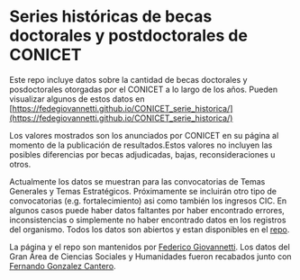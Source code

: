 # Series históricas de becas doctorales y postdoctorales de CONICET

Este repo incluye datos sobre la cantidad de becas doctorales y posdoctorales otorgadas por el CONICET a lo largo de los años. 
Pueden visualizar algunos de estos datos en [https://fedegiovannetti.github.io/CONICET_serie_historica/](https://fedegiovannetti.github.io/CONICET_serie_historica/)

Los valores mostrados son los anunciados por CONICET en su página al momento de la publicación de resultados.Estos valores no incluyen las posibles diferencias por becas adjudicadas, bajas, reconsideraciones u otros. 

Actualmente los datos se muestran para las convocatorias de Temas Generales y Temas Estratégicos. Próximamente se incluirán otro tipo de convocatorias (e.g. fortalecimiento) asi como también los ingresos CIC. En algunos casos puede haber datos faltantes por haber encontrado errores, inconsistencias o simplemente no haber encontrado datos en los registros del organismo. Todos los datos son abiertos y estan disponibles en el [repo](https://github.com/FedeGiovannetti/CONICET_serie_historica).

La página y el repo son mantenidos por [Federico Giovannetti](https://linktr.ee/fedegiova). Los datos del Gran Área de Ciencias Sociales y Humanidades fueron recabados junto con [Fernando Gonzalez Cantero](https://www.linkedin.com/in/fernando-gonzalez-cantero-b3108a4b).
